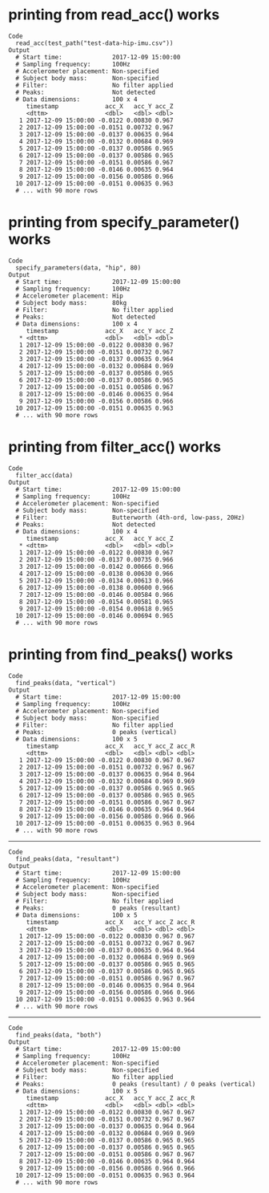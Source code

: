 # printing from read_acc() works

    Code
      read_acc(test_path("test-data-hip-imu.csv"))
    Output
      # Start time:              2017-12-09 15:00:00
      # Sampling frequency:      100Hz
      # Accelerometer placement: Non-specified
      # Subject body mass:       Non-specified
      # Filter:                  No filter applied
      # Peaks:                   Not detected
      # Data dimensions:         100 x 4
         timestamp             acc_X   acc_Y acc_Z
         <dttm>                <dbl>   <dbl> <dbl>
       1 2017-12-09 15:00:00 -0.0122 0.00830 0.967
       2 2017-12-09 15:00:00 -0.0151 0.00732 0.967
       3 2017-12-09 15:00:00 -0.0137 0.00635 0.964
       4 2017-12-09 15:00:00 -0.0132 0.00684 0.969
       5 2017-12-09 15:00:00 -0.0137 0.00586 0.965
       6 2017-12-09 15:00:00 -0.0137 0.00586 0.965
       7 2017-12-09 15:00:00 -0.0151 0.00586 0.967
       8 2017-12-09 15:00:00 -0.0146 0.00635 0.964
       9 2017-12-09 15:00:00 -0.0156 0.00586 0.966
      10 2017-12-09 15:00:00 -0.0151 0.00635 0.963
      # ... with 90 more rows

# printing from specify_parameter() works

    Code
      specify_parameters(data, "hip", 80)
    Output
      # Start time:              2017-12-09 15:00:00
      # Sampling frequency:      100Hz
      # Accelerometer placement: Hip
      # Subject body mass:       80kg
      # Filter:                  No filter applied
      # Peaks:                   Not detected
      # Data dimensions:         100 x 4
         timestamp             acc_X   acc_Y acc_Z
       * <dttm>                <dbl>   <dbl> <dbl>
       1 2017-12-09 15:00:00 -0.0122 0.00830 0.967
       2 2017-12-09 15:00:00 -0.0151 0.00732 0.967
       3 2017-12-09 15:00:00 -0.0137 0.00635 0.964
       4 2017-12-09 15:00:00 -0.0132 0.00684 0.969
       5 2017-12-09 15:00:00 -0.0137 0.00586 0.965
       6 2017-12-09 15:00:00 -0.0137 0.00586 0.965
       7 2017-12-09 15:00:00 -0.0151 0.00586 0.967
       8 2017-12-09 15:00:00 -0.0146 0.00635 0.964
       9 2017-12-09 15:00:00 -0.0156 0.00586 0.966
      10 2017-12-09 15:00:00 -0.0151 0.00635 0.963
      # ... with 90 more rows

# printing from filter_acc() works

    Code
      filter_acc(data)
    Output
      # Start time:              2017-12-09 15:00:00
      # Sampling frequency:      100Hz
      # Accelerometer placement: Non-specified
      # Subject body mass:       Non-specified
      # Filter:                  Butterworth (4th-ord, low-pass, 20Hz)
      # Peaks:                   Not detected
      # Data dimensions:         100 x 4
         timestamp             acc_X   acc_Y acc_Z
       * <dttm>                <dbl>   <dbl> <dbl>
       1 2017-12-09 15:00:00 -0.0122 0.00830 0.967
       2 2017-12-09 15:00:00 -0.0137 0.00735 0.966
       3 2017-12-09 15:00:00 -0.0142 0.00666 0.966
       4 2017-12-09 15:00:00 -0.0138 0.00630 0.966
       5 2017-12-09 15:00:00 -0.0134 0.00613 0.966
       6 2017-12-09 15:00:00 -0.0138 0.00600 0.966
       7 2017-12-09 15:00:00 -0.0146 0.00584 0.966
       8 2017-12-09 15:00:00 -0.0154 0.00581 0.965
       9 2017-12-09 15:00:00 -0.0154 0.00618 0.965
      10 2017-12-09 15:00:00 -0.0146 0.00694 0.965
      # ... with 90 more rows

# printing from find_peaks() works

    Code
      find_peaks(data, "vertical")
    Output
      # Start time:              2017-12-09 15:00:00
      # Sampling frequency:      100Hz
      # Accelerometer placement: Non-specified
      # Subject body mass:       Non-specified
      # Filter:                  No filter applied
      # Peaks:                   0 peaks (vertical)
      # Data dimensions:         100 x 5
         timestamp             acc_X   acc_Y acc_Z acc_R
         <dttm>                <dbl>   <dbl> <dbl> <dbl>
       1 2017-12-09 15:00:00 -0.0122 0.00830 0.967 0.967
       2 2017-12-09 15:00:00 -0.0151 0.00732 0.967 0.967
       3 2017-12-09 15:00:00 -0.0137 0.00635 0.964 0.964
       4 2017-12-09 15:00:00 -0.0132 0.00684 0.969 0.969
       5 2017-12-09 15:00:00 -0.0137 0.00586 0.965 0.965
       6 2017-12-09 15:00:00 -0.0137 0.00586 0.965 0.965
       7 2017-12-09 15:00:00 -0.0151 0.00586 0.967 0.967
       8 2017-12-09 15:00:00 -0.0146 0.00635 0.964 0.964
       9 2017-12-09 15:00:00 -0.0156 0.00586 0.966 0.966
      10 2017-12-09 15:00:00 -0.0151 0.00635 0.963 0.964
      # ... with 90 more rows

---

    Code
      find_peaks(data, "resultant")
    Output
      # Start time:              2017-12-09 15:00:00
      # Sampling frequency:      100Hz
      # Accelerometer placement: Non-specified
      # Subject body mass:       Non-specified
      # Filter:                  No filter applied
      # Peaks:                   0 peaks (resultant)
      # Data dimensions:         100 x 5
         timestamp             acc_X   acc_Y acc_Z acc_R
         <dttm>                <dbl>   <dbl> <dbl> <dbl>
       1 2017-12-09 15:00:00 -0.0122 0.00830 0.967 0.967
       2 2017-12-09 15:00:00 -0.0151 0.00732 0.967 0.967
       3 2017-12-09 15:00:00 -0.0137 0.00635 0.964 0.964
       4 2017-12-09 15:00:00 -0.0132 0.00684 0.969 0.969
       5 2017-12-09 15:00:00 -0.0137 0.00586 0.965 0.965
       6 2017-12-09 15:00:00 -0.0137 0.00586 0.965 0.965
       7 2017-12-09 15:00:00 -0.0151 0.00586 0.967 0.967
       8 2017-12-09 15:00:00 -0.0146 0.00635 0.964 0.964
       9 2017-12-09 15:00:00 -0.0156 0.00586 0.966 0.966
      10 2017-12-09 15:00:00 -0.0151 0.00635 0.963 0.964
      # ... with 90 more rows

---

    Code
      find_peaks(data, "both")
    Output
      # Start time:              2017-12-09 15:00:00
      # Sampling frequency:      100Hz
      # Accelerometer placement: Non-specified
      # Subject body mass:       Non-specified
      # Filter:                  No filter applied
      # Peaks:                   0 peaks (resultant) / 0 peaks (vertical)
      # Data dimensions:         100 x 5
         timestamp             acc_X   acc_Y acc_Z acc_R
         <dttm>                <dbl>   <dbl> <dbl> <dbl>
       1 2017-12-09 15:00:00 -0.0122 0.00830 0.967 0.967
       2 2017-12-09 15:00:00 -0.0151 0.00732 0.967 0.967
       3 2017-12-09 15:00:00 -0.0137 0.00635 0.964 0.964
       4 2017-12-09 15:00:00 -0.0132 0.00684 0.969 0.969
       5 2017-12-09 15:00:00 -0.0137 0.00586 0.965 0.965
       6 2017-12-09 15:00:00 -0.0137 0.00586 0.965 0.965
       7 2017-12-09 15:00:00 -0.0151 0.00586 0.967 0.967
       8 2017-12-09 15:00:00 -0.0146 0.00635 0.964 0.964
       9 2017-12-09 15:00:00 -0.0156 0.00586 0.966 0.966
      10 2017-12-09 15:00:00 -0.0151 0.00635 0.963 0.964
      # ... with 90 more rows

